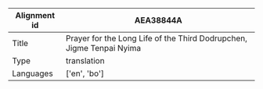 |Alignment id | AEA38844A
| --- | --- 
|Title | Prayer for the Long Life of the Third Dodrupchen, Jigme Tenpai Nyima 
|Type | translation
|Languages | ['en', 'bo']